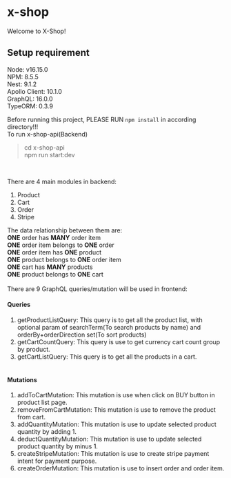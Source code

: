 # x-shop
Welcome to X-Shop!

## Setup requirement<br>
Node: v16.15.0<br>
NPM: 8.5.5<br>
Nest: 9.1.2<br>
Apollo Client: 10.1.0<br>
GraphQL: 16.0.0<br>
TypeORM: 0.3.9<br>


Before running this project, PLEASE RUN `npm install` in according directory!!!<br>
To run x-shop-api(Backend)<br>
>cd x-shop-api<br>
>npm run start:dev<br>
<br>

There are 4 main modules in backend:<br>
1. Product<br>
2. Cart<br>
3. Order<br>
4. Stripe<br>

The data relationship between them are:<br>
**ONE** order has **MANY** order item<br>
**ONE** order item belongs to **ONE** order<br>
**ONE** order item has **ONE** product<br>
**ONE** product belongs to **ONE** order item<br>
**ONE** cart has **MANY** products<br>
**ONE** product belongs to **ONE** cart<br>
<br>
There are 9 GraphQL queries/mutation will be used in frontend:<br>
#### Queries
1. getProductListQuery: This query is to get all the product list, with optional param of searchTerm(To search products by name) and orderBy+orderDirection set(To sort products)<br>
2. getCartCountQuery: This query is use to get currency cart count group by product.<br>
3. getCartListQuery: This query is to get all the products in a cart.
<br><br>
#### Mutations
1. addToCartMutation: This mutation is use when click on BUY button in product list page.<br>
2. removeFromCartMutation: This mutation is use to remove the product from cart.<br>
3. addQuantityMutation: This mutation is use to update selected product quantity by adding 1.<br>
4. deductQuantityMutation: This mutation is use to update selected product quantity by minus 1.<br>
5. createStripeMutation: This mutation is use to create stripe payment intent for payment purpose.<br>
6. createOrderMutation: This mutation is use to insert order and order item.
